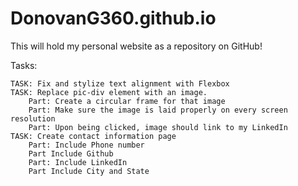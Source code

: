 # DonovanG360.github.io

This will hold my personal website as a repository on GitHub!

Tasks:

    TASK: Fix and stylize text alignment with Flexbox
    TASK: Replace pic-div element with an image.
        Part: Create a circular frame for that image
        Part: Make sure the image is laid properly on every screen resolution
        Part: Upon being clicked, image should link to my LinkedIn
    TASK: Create contact information page
        Part: Include Phone number
        Part Include Github
        Part: Include LinkedIn
        Part Include City and State
    